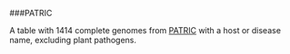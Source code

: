 ###PATRIC

A table with 1414 complete genomes from [PATRIC](https://www.patricbrc.org/portal/portal/patric/GenomeList?cType=taxon&cId=2) with a host or disease name, excluding plant pathogens.

